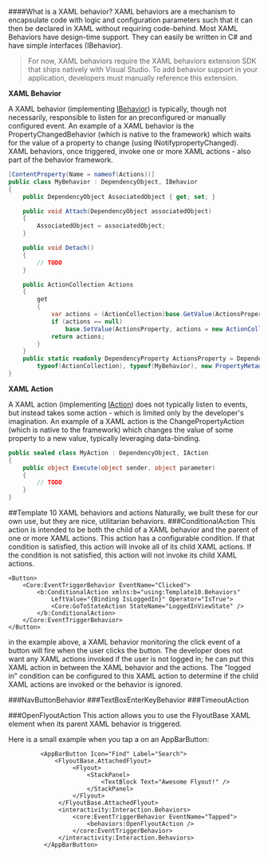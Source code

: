 ####What is a XAML behavior?
XAML behaviors are a mechanism to encapsulate code with logic and configuration parameters such that it can then be declared in XAML without requiring code-behind. Most XAML Behaviors have design-time support. They can easily be written in C# and have simple interfaces (IBehavior).

> For now, XAML behaviors require the XAML behaviors extension SDK that ships natively with Visual Studio. To add behavior support in your application, developers must manually reference this extension.

**XAML Behavior**

A XAML behavior (implementing [IBehavior](https://msdn.microsoft.com/en-us/library/microsoft.xaml.interactivity.ibehavior(v=vs.120).aspx)) is typically, though not necessarily, responsible to listen for an preconfigured or manually configured event. An example of a XAML behavior is the PropertyChangedBehavior (which is native to the framework) which waits for the value of a property to change (using INotifypropertyChanged). XAML behaviors, once triggered, invoke one or more XAML actions - also part of the behavior framework. 

````csharp
[ContentProperty(Name = nameof(Actions))]
public class MyBehavior : DependencyObject, IBehavior
{
    public DependencyObject AssociatedObject { get; set; }

    public void Attach(DependencyObject associatedObject)
    {
        AssociatedObject = associatedObject;
    }

    public void Detach()
    {
        // TODO
    }

    public ActionCollection Actions
    {
        get
        {
            var actions = (ActionCollection)base.GetValue(ActionsProperty);
            if (actions == null)
                base.SetValue(ActionsProperty, actions = new ActionCollection());
            return actions;
        }
    }
    public static readonly DependencyProperty ActionsProperty = DependencyProperty.Register(nameof(Actions),
        typeof(ActionCollection), typeof(MyBehavior), new PropertyMetadata(null));
}
````

**XAML Action**

A XAML action (implementing [IAction](https://msdn.microsoft.com/en-us/library/microsoft.xaml.interactivity.iaction(v=vs.120).aspx)) does not typically listen to events, but instead takes some action - which is limited only by the developer's imagination. An example of a XAML action is the ChangePropertyAction (which is native to the framework) which changes the value of some property to a new value, typically leveraging data-binding. 

````csharp
public sealed class MyAction : DependencyObject, IAction
{
    public object Execute(object sender, object parameter)
    {
        // TODO
    }
}
````

##Template 10 XAML behaviors and actions
Naturally, we built these for our own use, but they are nice, utilitarian behaviors.
###ConditionalAction 
This action is intended to be both the child of a XAML behavior and the parent of one or more XAML actions. This  action has a configurable condition. If that condition is satisfied, this action will invoke all of its child XAML actions. If the condition is not satisfied, this action will not invoke its child XAML actions.

````XAML
<Button>
    <Core:EventTriggerBehavior EventName="Clicked"> 
        <b:ConditionalAction xmlns:b="using:Template10.Behaviors" 
            LeftValue="{Binding IsLoggedIn}" Operator="IsTrue"> 
            <Core:GoToStateAction StateName="LoggedInViewState" /> 
        </b:ConditionalAction> 
    </Core:EventTriggerBehavior> 
</Button>
````
in the example above, a XAML behavior monitoring the click event of a button will fire when the user clicks the button. The developer does not want any XAML actions invoked if the user is not logged in; he can put this XAML action in between the XAML behavior and the actions. The "logged in" condition can be configured to this XAML action to determine if the child XAML actions are invoked or the behavior is ignored.

###NavButtonBehavior
###TextBoxEnterKeyBehavior
###TimeoutAction


###OpenFlyoutAction
This action allows you to use the FlyoutBase XAML element when its parent XAML behavior is triggered.

Here is a small example when you tap a on an AppBarButton:

```XAML
         <AppBarButton Icon="Find" Label="Search">
             <FlyoutBase.AttachedFlyout>
                  <Flyout>
                      <StackPanel>
                          <TextBlock Text="Awesome Flyout!" />
                      </StackPanel>
                  </Flyout>
              </FlyoutBase.AttachedFlyout>
              <interactivity:Interaction.Behaviors>
                  <core:EventTriggerBehavior EventName="Tapped">
                      <behaviors:OpenFlyoutAction />
                  </core:EventTriggerBehavior>
              </interactivity:Interaction.Behaviors>
          </AppBarButton>
```

